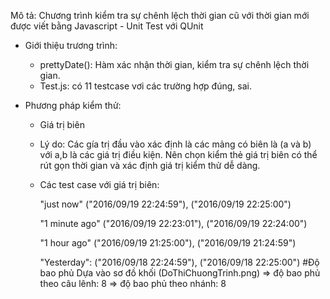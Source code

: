 Mô tả: Chương trình kiểm tra sự chênh lệch thời gian cũ với thời gian mới được viết bằng Javascript - Unit  Test với QUnit

* Giới thiệu trương trình:
	- prettyDate():  Hàm xác nhận thời gian, kiểm tra sự chênh lệch thời gian.
	- Test.js: có 11 testcase vơi các trường hợp đúng, sai.

* Phương pháp kiểm thử:
	- Giá trị biên

	- Lý do: Các gía trị đầu vào xác định là các mảng có biên là (a và b) với a,b là các giá trị điều kiện. Nên chọn kiểm thẻ giá trị biên có thể rút gọn thời gian và xác định giá trị kiểm thử dễ dàng.

	- Các test case với giá trị biên:

		"just now" ("2016/09/19 22:24:59"),
	    		   ("2016/09/19 22:25:00")

	    "1 minute ago" ("2016/09/19 22:23:01"),
	    			   ("2016/09/19 22:24:00")

	   "1 hour ago" ("2016/09/19 21:25:00"),
	    			("2016/09/19 21:24:59")

	   "Yesterday": ("2016/09/18 22:24:59"),
	    			("2016/09/18 22:25:00")
#Độ bao phủ
Dựa vào sơ đồ khối (DoThiChuongTrinh.png)
=> độ bao phủ theo câu lênh: 8
=> độ bao phủ theo nhánh: 8